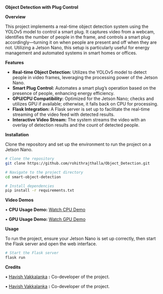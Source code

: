 **Object Detection with Plug Control**

**Overview**

This project implements a real-time object detection system using the YOLOv5 model to control a smart plug. It captures video from a webcam, identifies the number of people in the frame, and controls a smart plug accordingly—turning it on when people are present and off when they are not. Utilizing a Jetson Nano, this setup is particularly useful for energy management and automated systems in smart homes or offices.

**Features**

- **Real-time Object Detection:** Utilizes the YOLOv5 model to detect people in video frames, leveraging the processing power of the Jetson Nano.
- **Smart Plug Control:** Automates a smart plug’s operation based on the presence of people, enhancing energy efficiency.
- **GPU/CPU Compatibility:** Optimized for the Jetson Nano; checks and utilizes GPU if available; otherwise, it falls back on CPU for processing.
- **Flask Integration:** A Flask server is set up to facilitate the real-time streaming of the video feed with detected results.
- **Interactive Video Stream:** The system streams the video with an overlay of detection results and the count of detected people.

**Installation**

Clone the repository and set up the environment to run the project on a Jetson Nano.

```bash
# Clone the repository
git clone https://github.com/rohithrajthalla/Object_Detection.git

# Navigate to the project directory
cd smart-object-detection

# Install dependencies
pip install -r requirements.txt 
```

**Video Demos**

•	**CPU Usage Demo:** [Watch CPU Demo](https://youtu.be/kkErkrrjcjI) 

•	**GPU Usage Demo:** [Watch GPU Demo](https://youtu.be/pVOZdgl-qto) 

**Usage**

To run the project, ensure your Jetson Nano is set up correctly, then start the Flask server and open the web interface.

```bash
# Start the Flask server
flask run
```

**Credits**

•	[Havish Vakkalanka](https://github.com/havish-vakkalanka) **:** Co-developer of the project.

•	[Havish Vakkalanka](https://github.com/rohithrajthalla)  **:** Co-developer of the project.
